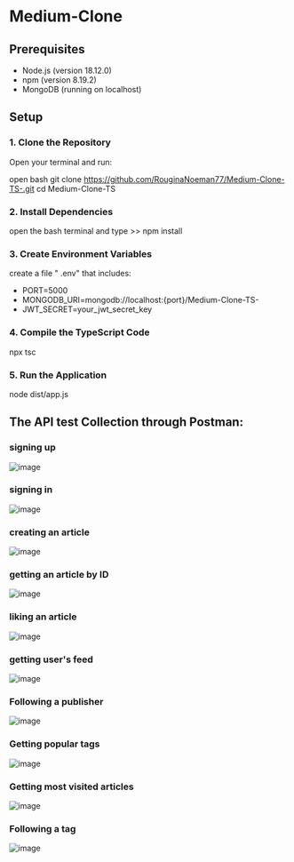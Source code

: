 # Medium-Clone

## Prerequisites

- Node.js (version 18.12.0)
- npm (version 8.19.2)
- MongoDB (running on localhost)

## Setup

### 1. Clone the Repository

Open your terminal and run:

open bash
git clone https://github.com/RouginaNoeman77/Medium-Clone-TS-.git
cd Medium-Clone-TS

### 2. Install Dependencies

open the bash terminal and type >> npm install

### 3. Create Environment Variables

create a file " .env" that includes: 

- PORT=5000
- MONGODB_URI=mongodb://localhost:{port}/Medium-Clone-TS-
- JWT_SECRET=your_jwt_secret_key

### 4. Compile the TypeScript Code

npx tsc


### 5. Run the Application

node dist/app.js



## The API test Collection through Postman:

### signing up
![image](https://github.com/RouginaNoeman77/Medium-Clone-TS-/assets/93007279/17da21d7-c170-4a63-8801-086c73977ba3)

### signing in
![image](https://github.com/RouginaNoeman77/Medium-Clone-TS-/assets/93007279/56ce8936-4080-4049-882d-97b500347cd0)

### creating an article
![image](https://github.com/RouginaNoeman77/Medium-Clone-TS-/assets/93007279/af7451d1-cc3b-4d9a-94f7-1462c5f901c5)

### getting an article by ID
![image](https://github.com/RouginaNoeman77/Medium-Clone-TS-/assets/93007279/9b621f25-bf09-4962-bcf2-c4b5ce369129)

### liking an article
![image](https://github.com/RouginaNoeman77/Medium-Clone-TS-/assets/93007279/06d150f6-2f0a-439b-9026-6c0cfc1d82dd)

### getting user's feed
![image](https://github.com/RouginaNoeman77/Medium-Clone-TS-/assets/93007279/81b43715-e99c-4854-8d12-0d60c31524a2)

### Following a publisher
![image](https://github.com/RouginaNoeman77/Medium-Clone-TS-/assets/93007279/cfaf9425-630d-49d1-870d-316ecc2195cb)

### Getting popular tags
![image](https://github.com/RouginaNoeman77/Medium-Clone-TS-/assets/93007279/8b38ea31-cf8e-425a-bde2-224e571be7d2)

### Getting most visited articles
![image](https://github.com/RouginaNoeman77/Medium-Clone-TS-/assets/93007279/958b3188-e07b-465b-8cc0-b321bac94950)

### Following a tag
![image](https://github.com/RouginaNoeman77/Medium-Clone-TS-/assets/93007279/88303256-ec90-4ddf-aeb3-f410d6563d81)





